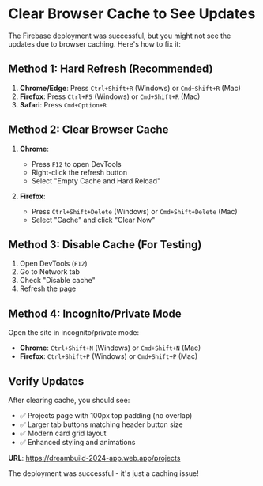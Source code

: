 # Clear Browser Cache to See Updates

The Firebase deployment was successful, but you might not see the updates due to browser caching. Here's how to fix it:

## Method 1: Hard Refresh (Recommended)
1. **Chrome/Edge**: Press `Ctrl+Shift+R` (Windows) or `Cmd+Shift+R` (Mac)
2. **Firefox**: Press `Ctrl+F5` (Windows) or `Cmd+Shift+R` (Mac)
3. **Safari**: Press `Cmd+Option+R`

## Method 2: Clear Browser Cache
1. **Chrome**: 
   - Press `F12` to open DevTools
   - Right-click the refresh button
   - Select "Empty Cache and Hard Reload"

2. **Firefox**:
   - Press `Ctrl+Shift+Delete` (Windows) or `Cmd+Shift+Delete` (Mac)
   - Select "Cache" and click "Clear Now"

## Method 3: Disable Cache (For Testing)
1. Open DevTools (`F12`)
2. Go to Network tab
3. Check "Disable cache"
4. Refresh the page

## Method 4: Incognito/Private Mode
Open the site in incognito/private mode:
- **Chrome**: `Ctrl+Shift+N` (Windows) or `Cmd+Shift+N` (Mac)
- **Firefox**: `Ctrl+Shift+P` (Windows) or `Cmd+Shift+P` (Mac)

## Verify Updates
After clearing cache, you should see:
- ✅ Projects page with 100px top padding (no overlap)
- ✅ Larger tab buttons matching header button size
- ✅ Modern card grid layout
- ✅ Enhanced styling and animations

**URL**: https://dreambuild-2024-app.web.app/projects

The deployment was successful - it's just a caching issue!
